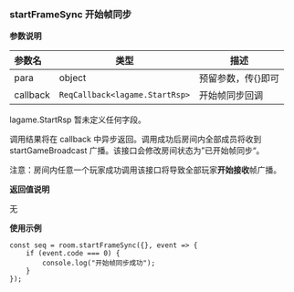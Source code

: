 ### startFrameSync 开始帧同步
**参数说明**

|参数名|类型|描述|
|:---|---|---|
|para|object|预留参数，传{}即可|
|callback|```ReqCallback<lagame.StartRsp>```|开始帧同步回调|

lagame.StartRsp 暂未定义任何字段。

调用结果将在 callback 中异步返回。调用成功后房间内全部成员将收到 startGameBroadcast 广播。该接口会修改房间状态为”已开始帧同步“。

注意：房间内任意一个玩家成功调用该接口将导致全部玩家**开始接收**帧广播。

**返回值说明**

无

**使用示例**
```
const seq = room.startFrameSync({}, event => {
	if (event.code === 0) {
		console.log("开始帧同步成功");
	}
});
```

